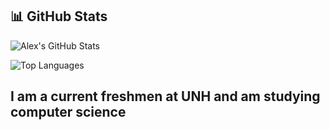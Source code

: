 

## 📊 GitHub Stats

![Alex's GitHub Stats](https://github-readme-stats.vercel.app/api?username=Alex-Houle&show_icons=true&theme=radical)

![Top Languages](https://github-readme-stats.vercel.app/api/top-langs/?username=Alex-Houle&layout=compact&theme=radical)


## I am a current freshmen at UNH and am studying computer science
